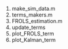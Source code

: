 1. make_sim_data.m
2. terms_makers.m
3. FROLS_estimation.m
4. update_terms
5. plot_FROLS_term
6. plot_Kalman_term

